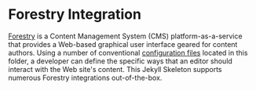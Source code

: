 # Forestry Integration

[Forestry](https://forestry.io/) is a Content Management System (CMS) platform-as-a-service that provides a Web-based graphical user interface geared for content authors. Using a number of conventional [configuration files](https://forestry.io/docs/settings/config-files/) located in this folder, a developer can define the specific ways that an editor should interact with the Web site's content. This Jekyll Skeleton supports numerous Forestry integrations out-of-the-box.

